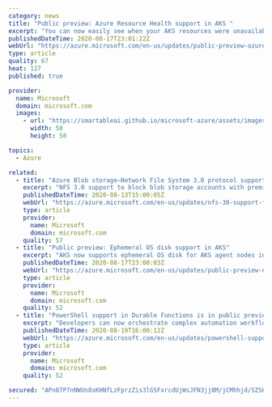```yaml
---
category: news
title: "Public preview: Azure Resource Health support in AKS "
excerpt: "You can now easily see when your AKS resources were unavailable due to any problems encountered as well as under any maintenance operation."
publishedDateTime: 2020-08-17T23:01:22Z
webUrl: "https://azure.microsoft.com/en-us/updates/public-preview-azure-resource-health-support-in-aks/"
type: article
quality: 67
heat: 127
published: true

provider:
  name: Microsoft
  domain: microsoft.com
  images:
    - url: "https://smartableai.github.io/microsoft-azure/assets/images/organizations/microsoft.com-50x50.jpg"
      width: 50
      height: 50

topics:
  - Azure

related:
  - title: "Azure Blob storage—Network File System 3.0 protocol support public preview region expansion"
    excerpt: "NFS 3.0 support to block blob storage accounts with premium performance public preview regions now include: Australia Southeast, North Europe, UK West, Korea Central, Korea South, West Central US."
    publishedDateTime: 2020-08-13T15:00:05Z
    webUrl: "https://azure.microsoft.com/en-us/updates/nfs-30-support-for-azure-blob-storage-preview-region-expansion/"
    type: article
    provider:
      name: Microsoft
      domain: microsoft.com
    quality: 57
  - title: "Public preview: Ephemeral OS disk support in AKS"
    excerpt: "AKS now supports ephemeral OS disk for AKS agent nodes in public preview."
    publishedDateTime: 2020-08-17T23:00:03Z
    webUrl: "https://azure.microsoft.com/en-us/updates/public-preview-ephemeral-os-disk-support-in-aks/"
    type: article
    provider:
      name: Microsoft
      domain: microsoft.com
    quality: 52
  - title: "PowerShell support in Durable Functions is in public preview"
    excerpt: "Developers can now orchestrate complex automation workflows in Azure Functions using familiar language constructs in PowerShell 7"
    publishedDateTime: 2020-08-19T16:00:12Z
    webUrl: "https://azure.microsoft.com/en-us/updates/powershell-support-in-durable-functions-is-in-public-preview/"
    type: article
    provider:
      name: Microsoft
      domain: microsoft.com
    quality: 52

secured: "APn87P7nNWUn8xKHNfLzFprzZis3lGSFxrcdUjWsJFN3jj8M/jCMhhjd/SZSH2XAdGlufOfgvhiwRHUr0up1oxhJIXV3vXMbTCySTwNpD/6cUXFBQ0n0Sxfl16iTyXsOguOldvEwFZKk0BLfLPRUJapg5WeWCtO+5ymGWURN29iL/gYE4Qt8tz0OmPvM9HNv2C37/dlnXLGcPJ/Onzx/QVpIXDSV0cX6XIRWDBcDjIgtQoa6fcoUnJZNBXar+XkLXlroX8676bPyfgfzntR7Uo2i7NHaRmxvlh/qhRRgBU2CH/tgWRXRhK2POO9Dp8DYFcRhiisiHbYgfERo72c7tqzuHhYPL+ErNJDRtkcZSA0=;HkLenfiFhzCpCcCHsdNOyg=="
---
```


